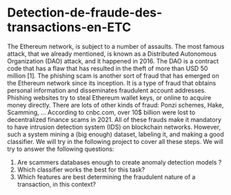 # Detection-de-fraude-des-transactions-en-ETC

The Ethereum network, is subject to a number of assaults. The most famous attack, that we already mentioned, is known as a Distributed Autonomous Organization (DAO) attack, and it happened in 2016. The DAO is a contract code that has a flaw that has resulted in the theft of more than USD 50 million [1]. The phishing scam is another sort of fraud that has emerged on the Ethereum network since its inception. It is a type of fraud that obtains personal information and disseminates fraudulent account addresses. Phishing websites try to steal Ethereum wallet keys, or online to acquire money directly. There are lots of other kinds of fraud: Ponzi schemes, Hake, Scamming, … According to cnbc.com, over 10$ billion were lost to decentralized finance scams in 2021.
All of these frauds make it mandatory to have intrusion detection system (IDS) on blockchain networks. However, such a system mining a (big enough) dataset, labeling it, and making a good classifier. We will try in the following project to cover all these steps.
We will try to answer the following questions:
1. Are scammers databases enough to create anomaly detection models ?
2. Which classifier works the best for this task?
3. Which features are best determining the fraudulent nature of a transaction, in this context?
